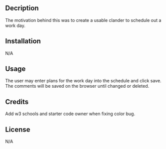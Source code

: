 ## Decription

The motivation behind this was to create a usable clander to schedule out a work day.

## Installation

N/A

## Usage

The user may enter plans for the work day into the schedule and click save. The comments will be saved on the browser until changed or deleted.

## Credits

Add w3 schools and starter code owner when fixing color bug.

## License

N/A
